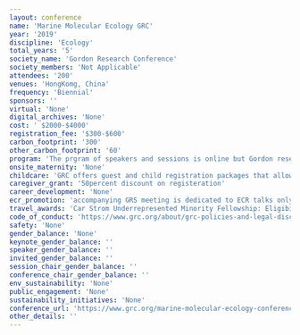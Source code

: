 ```yaml
---
layout: conference 
name: 'Marine Molecular Ecology GRC'
year: '2019'
discipline: 'Ecology'
total_years: '5'
society_name: 'Gordon Research Conference'
society_members: 'Not Applicable'
attendees: '200'
venues: 'HongKomg, China'
frequency: 'Biennial'
sponsors: ''
virtual: 'None'
digital_archives: 'None'
cost: ' $2000-$4000'
registration_fee: '$300-$600'
carbon_footprint: '300'
other_carbon_footprint: '60'
program: 'The prgram of speakers and sessions is online but Gordon research conferences refrain from making the book of abstracts available online.'
onsite_maternity: 'None'
childcare: 'GRC offers guest and child registration packages that allow guests to share your accommodations and join you at meals. Children under 4-years-old are free of charge and children ages 4-12 receive a 50percent discount.'
caregiver_grant: '50percent discount on registeration'
career_development: 'None'
ecr_promotion: 'accompanying GRS meeting is dedicated to ECR talks only. '
travel_awards: 'Car Strom Underrepresented Minority Fellowship: Eligibility: must be:     Graduate student, postdoc, faculty or research scientist     Hispanic or Latino, American Indian or Alaska Native, Black or African American, Native Hawaiian or Other Pacific Islander     U.S. Citizen or permanent resident with a Green Card     Currently working at a U.S. institution     Is attending a GRC for the first time'
code_of_conduct: 'https://www.grc.org/about/grc-policies-and-legal-disclaimers/'
safety: 'None'
gender_balance: 'None'
keynote_gender_balance: ''
speaker_gender_balance: ''
invited_gender_balance: ''
session_chair_gender_balance: ''
conference_chair_gender_balance: ''
env_sustainability: 'None'
public_engagement: 'None'
sustainability_initiatives: 'None'
conference_url: 'https://www.grc.org/marine-molecular-ecology-conference/2019/'
other_details: ''
---
```

